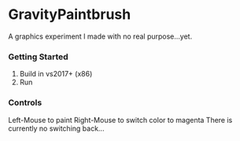 # GravityPaintbrush
A graphics experiment I made with no real purpose...yet.

### Getting Started
1) Build in vs2017+ (x86)
2) Run

### Controls

Left-Mouse to paint
Right-Mouse to switch color to magenta
There is currently no switching back...
